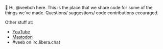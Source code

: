 👋 Hi, @veebch here. This is the place that we share code for some of the things we've made. Questions/ suggestions/ code contributions ecouraged.

Other stuff at:

- [YouTube](https://www.youtube.com/channel/UCz5BOU9J9pB_O0B8-rDjCWQ)
- <a rel="nofollow" href="https://fosstodon.org/@veeb">Mastodon</a>
- #veeb on irc.libera.chat

<!---
veebch/veebch is a ✨ special ✨ repository because its `README.md` (this file) appears on your GitHub profile.
You can click the Preview link to take a look at your changes.
--->
